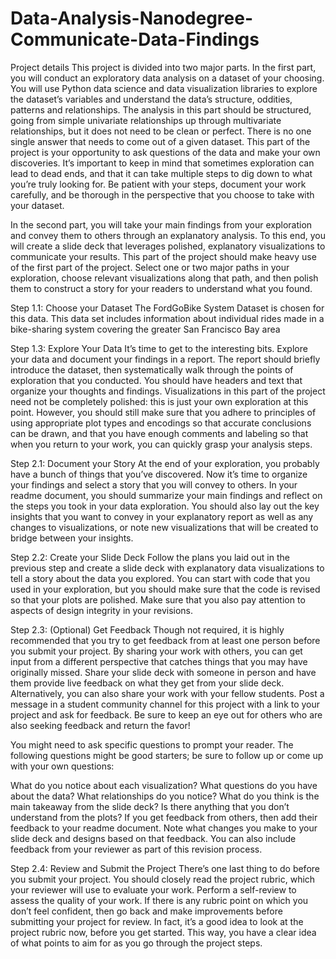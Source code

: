 # Data-Analysis-Nanodegree-Communicate-Data-Findings
Project details
This project is divided into two major parts. In the first part, you will conduct an exploratory data analysis on a dataset of your choosing. You will use Python data science and data visualization libraries to explore the dataset’s variables and understand the data’s structure, oddities, patterns and relationships. The analysis in this part should be structured, going from simple univariate relationships up through multivariate relationships, but it does not need to be clean or perfect. There is no one single answer that needs to come out of a given dataset. This part of the project is your opportunity to ask questions of the data and make your own discoveries. It’s important to keep in mind that sometimes exploration can lead to dead ends, and that it can take multiple steps to dig down to what you’re truly looking for. Be patient with your steps, document your work carefully, and be thorough in the perspective that you choose to take with your dataset.

In the second part, you will take your main findings from your exploration and convey them to others through an explanatory analysis. To this end, you will create a slide deck that leverages polished, explanatory visualizations to communicate your results. This part of the project should make heavy use of the first part of the project. Select one or two major paths in your exploration, choose relevant visualizations along that path, and then polish them to construct a story for your readers to understand what you found.

Step 1.1: Choose your Dataset
The FordGoBike System Dataset is chosen for this data. This data set includes information about individual rides made in a bike-sharing system covering the greater San Francisco
Bay area

Step 1.3: Explore Your Data
It’s time to get to the interesting bits. Explore your data and document your findings in a report. The report should briefly introduce the dataset, then systematically walk through the points of exploration that you conducted. You should have headers and text that organize your thoughts and findings. Visualizations in this part of the project need not be completely polished: this is just your own exploration at this point. However, you should still make sure that you adhere to principles of using appropriate plot types and encodings so that accurate conclusions can be drawn, and that you have enough comments and labeling so that when you return to your work, you can quickly grasp your analysis steps.

Step 2.1: Document your Story
At the end of your exploration, you probably have a bunch of things that you’ve discovered. Now it’s time to organize your findings and select a story that you will convey to others. In your readme document, you should summarize your main findings and reflect on the steps you took in your data exploration. You should also lay out the key insights that you want to convey in your explanatory report as well as any changes to visualizations, or note new visualizations that will be created to bridge between your insights.

Step 2.2: Create your Slide Deck
Follow the plans you laid out in the previous step and create a slide deck with explanatory data visualizations to tell a story about the data you explored. You can start with code that you used in your exploration, but you should make sure that the code is revised so that your plots are polished. Make sure that you also pay attention to aspects of design integrity in your revisions.

Step 2.3: (Optional) Get Feedback
Though not required, it is highly recommended that you try to get feedback from at least one person before you submit your project. By sharing your work with others, you can get input from a different perspective that catches things that you may have originally missed. Share your slide deck with someone in person and have them provide live feedback on what they get from your slide deck. Alternatively, you can also share your work with your fellow students. Post a message in a student community channel for this project with a link to your project and ask for feedback. Be sure to keep an eye out for others who are also seeking feedback and return the favor!

You might need to ask specific questions to prompt your reader. The following questions might be good starters; be sure to follow up or come up with your own questions:

What do you notice about each visualization?
What questions do you have about the data?
What relationships do you notice?
What do you think is the main takeaway from the slide deck?
Is there anything that you don’t understand from the plots?
If you get feedback from others, then add their feedback to your readme document. Note what changes you make to your slide deck and designs based on that feedback. You can also include feedback from your reviewer as part of this revision process.

Step 2.4: Review and Submit the Project
There’s one last thing to do before you submit your project. You should closely read the project rubric, which your reviewer will use to evaluate your work. Perform a self-review to assess the quality of your work. If there is any rubric point on which you don’t feel confident, then go back and make improvements before submitting your project for review. In fact, it’s a good idea to look at the project rubric now, before you get started. This way, you have a clear idea of what points to aim for as you go through the project steps.
